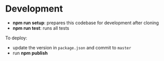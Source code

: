# Development

- <b type="npm/script-call">npm run setup</b>: prepares this codebase for
  development after cloning
- <b type="npm/script-call">npm run test</b>: runs all tests

To deploy:

- update the version in `package.json` and commit to `master`
- run <b type="npm/script-call">npm publish</b>

